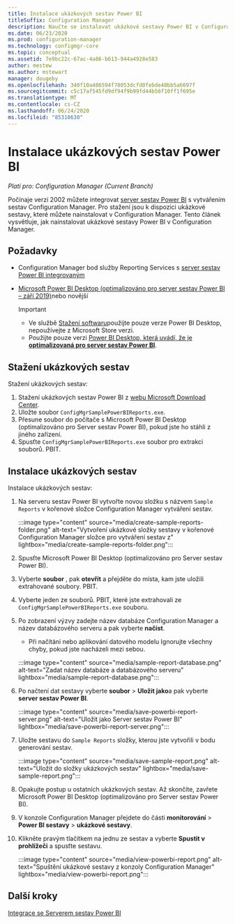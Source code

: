 ```yaml
---
title: Instalace ukázkových sestav Power BI
titleSuffix: Configuration Manager
description: Naučte se instalovat ukázkové sestavy Power BI v Configuration Manager
ms.date: 06/23/2020
ms.prod: configuration-manager
ms.technology: configmgr-core
ms.topic: conceptual
ms.assetid: 7e9bc22c-67ac-4a86-b613-944a4928e583
author: mestew
ms.author: mstewart
manager: dougeby
ms.openlocfilehash: 340f10a486594f78053dcfd0febde40bb5a6697f
ms.sourcegitcommit: c5c17af545fd9df94f9b99fd44b56f10ff1f695e
ms.translationtype: MT
ms.contentlocale: cs-CZ
ms.lasthandoff: 06/24/2020
ms.locfileid: "85310630"
---
```

# <a name="install-power-bi-sample-reports"></a>Instalace ukázkových sestav Power BI
<!--5679791-->
*Platí pro: Configuration Manager (Current Branch)*

Počínaje verzí 2002 můžete integrovat [server sestav Power BI](https://docs.microsoft.com/power-bi/report-server/get-started) s vytvářením sestav Configuration Manager. Pro stažení jsou k dispozici ukázkové sestavy, které můžete nainstalovat v Configuration Manager. Tento článek vysvětluje, jak nainstalovat ukázkové sestavy Power BI v Configuration Manager.

## <a name="prerequisites"></a>Požadavky

- Configuration Manager bod služby Reporting Services s [server sestav Power BI integrovaným](powerbi-report-server.md)
- [Microsoft Power BI Desktop (optimalizováno pro server sestav Power BI – září 2019)](https://www.microsoft.com/download/details.aspx?id=57271)nebo novější

    > [!IMPORTANT]
    > - Ve službě [Stažení softwaru](https://www.microsoft.com/download/)použijte pouze verze Power BI Desktop, nepoužívejte z Microsoft Store verzi.
    > - Použijte pouze verzi [Power BI Desktop, která uvádí, že je **optimalizovaná pro server sestav Power BI**](https://docs.microsoft.com/power-bi/report-server/install-powerbi-desktop).

## <a name="download-the-sample-reports"></a>Stažení ukázkových sestav

Stažení ukázkových sestav:

1. Stažení ukázkových sestav Power BI z [webu Microsoft Download Center](https://www.microsoft.com/download/details.aspx?id=101452).
1. Uložte soubor `ConfigMgrSamplePowerBIReports.exe`. 
1. Přesune soubor do počítače s Microsoft Power BI Desktop (optimalizováno pro Server sestav Power BI), pokud jste ho stáhli z jiného zařízení.
1. Spusťte `ConfigMgrSamplePowerBIReports.exe` soubor pro extrakci souborů. PBIT.

## <a name="install-the-sample-reports"></a>Instalace ukázkových sestav

Instalace ukázkových sestav:

1. Na serveru sestav Power BI vytvořte novou složku s názvem `Sample Reports` v kořenové složce Configuration Manager vytváření sestav.
   
   :::image type="content" source="media/create-sample-reports-folder.png" alt-text="Vytvoření ukázkové složky sestavy v kořenové Configuration Manager složce pro vytváření sestav z" lightbox="media/create-sample-reports-folder.png":::


1. Spusťte Microsoft Power BI Desktop (optimalizováno pro Server sestav Power BI).
1. Vyberte **soubor** , pak **otevřít** a přejděte do místa, kam jste uložili extrahované soubory. PBIT.
1. Vyberte jeden ze souborů. PBIT, které jste extrahovali ze `ConfigMgrSamplePowerBIReports.exe` souboru.
1. Po zobrazení výzvy zadejte název databáze Configuration Manager a název databázového serveru a pak vyberte **načíst**.
   - Při načítání nebo aplikování datového modelu Ignorujte všechny chyby, pokud jste nacházeli mezi sebou.
   
    :::image type="content" source="media/sample-report-database.png" alt-text="Zadat název databáze a databázového serveru" lightbox="media/sample-report-database.png":::

1. Po načtení dat sestavy vyberte **soubor**  >  **Uložit jako**a pak vyberte **server sestav Power BI**.
   
   :::image type="content" source="media/save-powerbi-report-server.png" alt-text="Uložit jako Server sestav Power BI" lightbox="media/save-powerbi-report-server.png":::

1. Uložte sestavu do `Sample Reports` složky, kterou jste vytvořili v bodu generování sestav.
     
   :::image type="content" source="media/save-sample-report.png" alt-text="Uložit do složky ukázkových sestav" lightbox="media/save-sample-report.png":::

1. Opakujte postup u ostatních ukázkových sestav. Až skončíte, zavřete Microsoft Power BI Desktop (optimalizováno pro Server sestav Power BI).
1. V konzole Configuration Manager přejdete do části **monitorování**  >  **Power BI sestavy**  >  **ukázkové sestavy**.
1. Klikněte pravým tlačítkem na jednu ze sestav a vyberte **Spustit v prohlížeči** a spusťte sestavu.

   :::image type="content" source="media/view-powerbi-report.png" alt-text="Spuštění ukázkové sestavy z konzoly Configuration Manager" lightbox="media/view-powerbi-report.png":::

## <a name="next-steps"></a>Další kroky

[Integrace se Serverem sestav Power BI](powerbi-report-server.md)